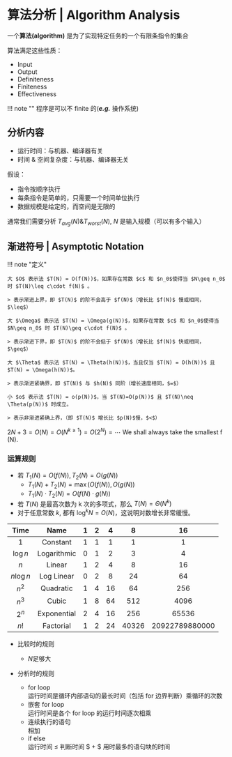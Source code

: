 
# 算法分析 | Algorithm Analysis

一个**算法(algorithm)** 是为了实现特定任务的一个有限条指令的集合

算法满足这些性质：

* Input
* Output
* Definiteness
* Finiteness
* Effectiveness

!!! note ""
    程序是可以不 finite 的(***e.g.*** 操作系统)

## 分析内容

* 运行时间：与机器、编译器有关
* 时间 & 空间复杂度：与机器、编译器无关

假设：

* 指令按顺序执行
* 每条指令是简单的，只需要一个时间单位执行
* 数据规模是给定的，而空间是无限的

通常我们需要分析 $T_{avg}(N) \& T_{worst}(N)$, $N$ 是输入规模（可以有多个输入）

## 渐进符号 | Asymptotic Notation

!!! note "定义"

    大 $O$ 表示法 $T(N) = O(f(N))$，如果存在常数 $c$ 和 $n_0$​使得当 $N\geq n_0$ 时 $T(N)\leq c\cdot f(N)$ 。
    
    > 表示渐进上界，即 $T(N)$ 的阶不会高于 $f(N)$（增长比 $f(N)$ 慢或相同，$\leq$）

    大 $\Omega$ 表示法 $T(N) = \Omega(g(N))$，如果存在常数 $c$ 和 $n_0$​使得当 $N\geq n_0$ 时 $T(N)\geq c\cdot f(N)$ 。
    
    > 表示渐进下界，即 $T(N)$ 的阶不会低于 $f(N)$（增长比 $f(N)$ 快或相同，$\geq$）

    大 $\Theta$ 表示法 $T(N) = \Theta(h(N))$，当且仅当 $T(N) = O(h(N))$ 且 $T(N) = \Omega(h(N))$。
    
    > 表示渐进紧确界，即 $T(N)$ 与 $h(N)$ 同阶（增长速度相同，$=$）

    小 $o$ 表示法 $T(N) = o(p(N))$，当 $T(N)=O(p(N))$ 且 $T(N)\neq \Theta(p(N))$ 时成立。
    
    > 表示非渐进紧确上界，（即 $T(N)$ 增长比 $p(N)$慢，$<$）

$2N + 3 = O( N ) = O( N^{k\geq1} ) = O( 2^N ) = \cdots$ We shall always take the smallest f (N).

### 运算规则

* 若 $T_1(N)=O(f(N)), T_2(N)=O(g(N))$  
    * $T_1(N)+T_2(N)=\max(O(f(N)), O(g(N))$
    * $T_1(N)\cdot T_2(N)=O(f(N)\cdot g(N))$
* 若 $T(N)$ 是最高次数为 k 次的多项式，那么 $T(N)=\Theta (N^k)$  
* 对于任意常数 $k$, 都有 $\log^kN=O(N)$，这说明对数增长非常缓慢。

|Time| Name | 1 | 2 | 4 | 8 | 16 |
|:---:|:---:|:---:|:---:|:---:|:---:|:---:|
|1|Constant|1|1|1|1|1|
|$\log n$|Logarithmic|0|1|2|3|4|
|$n$|Linear|1|2|4|8|16|
|$n\log n$|Log Linear|0|2|8|24|64|
|$n^2$|Quadratic|1|4|16|64|256|
|$n^3$|Cubic|1|8|64|512|4096|
|$2^n$|Exponential|2|4|16|256|65536|
|$n!$|Factorial|1|2|24|40326|20922789880000|

* 比较时的规则
    * $N$足够大

* 分析时的规则

    * for loop  
    运行时间是循环内部语句的最长时间（包括 for 边界判断）乘循环的次数
    * 嵌套 for loop  
    运行时间是各个 for loop 的运行时间逐次相乘
    * 连续执行的语句  
    相加
    * if else  
    运行时间 $\leq$ 判断时间 $ + $ 用时最多的语句块的时间
